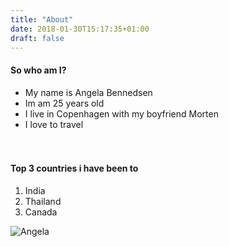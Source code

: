 ```yaml
---
title: "About"
date: 2018-01-30T15:17:35+01:00
draft: false
---
```


#### So who am I?
* My name is Angela Bennedsen
* Im am 25 years old
* I live in Copenhagen with my boyfriend Morten
* I love to travel<br><br><br>

#### Top 3 countries i have been to
1. India
2. Thailand
3. Canada

![Angela](/angie.png)